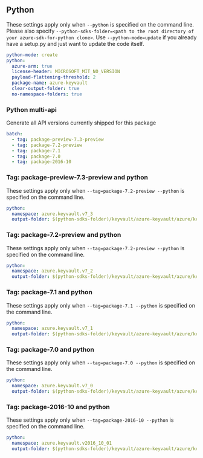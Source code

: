 ## Python

These settings apply only when `--python` is specified on the command line.
Please also specify `--python-sdks-folder=<path to the root directory of your azure-sdk-for-python clone>`.
Use `--python-mode=update` if you already have a setup.py and just want to update the code itself.

``` yaml $(python)
python-mode: create
python:
  azure-arm: true
  license-header: MICROSOFT_MIT_NO_VERSION
  payload-flattening-threshold: 2
  package-name: azure-keyvault
  clear-output-folder: true
  no-namespace-folders: true
```

### Python multi-api

Generate all API versions currently shipped for this package

```yaml $(python) && $(multiapi)
batch:
  - tag: package-preview-7.3-preview
  - tag: package-7.2-preview
  - tag: package-7.1
  - tag: package-7.0
  - tag: package-2016-10
```

### Tag: package-preview-7.3-preview and python

These settings apply only when `--tag=package-7.2-preview --python` is specified on the command line.

``` yaml $(tag) == 'package-preview-7.3-preview' && $(python)
python:
  namespace: azure.keyvault.v7_3
  output-folder: $(python-sdks-folder)/keyvault/azure-keyvault/azure/keyvault/v7_3_preview
```

### Tag: package-7.2-preview and python

These settings apply only when `--tag=package-7.2-preview --python` is specified on the command line.

``` yaml $(tag) == 'package-7.2-preview' && $(python)
python:
  namespace: azure.keyvault.v7_2
  output-folder: $(python-sdks-folder)/keyvault/azure-keyvault/azure/keyvault/v7_2_preview
```

### Tag: package-7.1 and python

These settings apply only when `--tag=package-7.1 --python` is specified on the command line.

``` yaml $(tag) == 'package-7.1' && $(python)
python:
  namespace: azure.keyvault.v7_1
  output-folder: $(python-sdks-folder)/keyvault/azure-keyvault/azure/keyvault/v7_1_preview
```

### Tag: package-7.0 and python

These settings apply only when `--tag=package-7.0 --python` is specified on the command line.

``` yaml $(tag) == 'package-7.0' && $(python)
python:
  namespace: azure.keyvault.v7_0
  output-folder: $(python-sdks-folder)/keyvault/azure-keyvault/azure/keyvault/v7_0
```

### Tag: package-2016-10 and python

These settings apply only when `--tag=package-2016-10 --python` is specified on the command line.

``` yaml $(tag) == 'package-2016-10' && $(python)
python:
  namespace: azure.keyvault.v2016_10_01
  output-folder: $(python-sdks-folder)/keyvault/azure-keyvault/azure/keyvault/v2016_10_01
```

